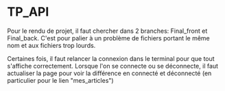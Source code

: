 # TP_API
Pour le rendu de projet, il faut chercher dans 2 branches: Final_front et Final_back. C'est pour palier à un problème de fichiers portant le même nom et aux fichiers trop lourds.

Certaines fois, il faut relancer la connexion dans le terminal pour que tout s'affiche correctement.
Lorsque l'on se connecte ou se déconnecte, il faut actualiser la page pour voir la différence en connecté et déconnecté (en particulier pour le lien "mes_articles")

